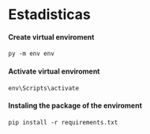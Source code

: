 # Estadisticas

#### Create virtual enviroment
```
py -m env env
```

#### Activate virtual enviroment
```
env\Scripts\activate
```

#### Instaling the package of the enviroment
```
pip install -r requirements.txt
```

